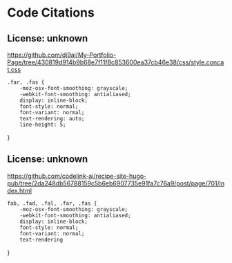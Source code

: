 # Code Citations

## License: unknown
https://github.com/dj9aj/My-Portfolio-Page/tree/430819d914b9b68e7f11f8c853600ea37cb46e38/css/style.concat.css

```
.far, .fas {
    -moz-osx-font-smoothing: grayscale;
    -webkit-font-smoothing: antialiased;
    display: inline-block;
    font-style: normal;
    font-variant: normal;
    text-rendering: auto;
    line-height: 5;
```
}

## License: unknown
https://github.com/codelink-ai/recipe-site-hugo-pub/tree/2da248db56788159c5b6eb6907735e91fa7c76a9/post/page/701/index.html

```
fab, .fad, .fal, .far, .fas {
    -moz-osx-font-smoothing: grayscale;
    -webkit-font-smoothing: antialiased;
    display: inline-block;
    font-style: normal;
    font-variant: normal;
    text-rendering
```
}
